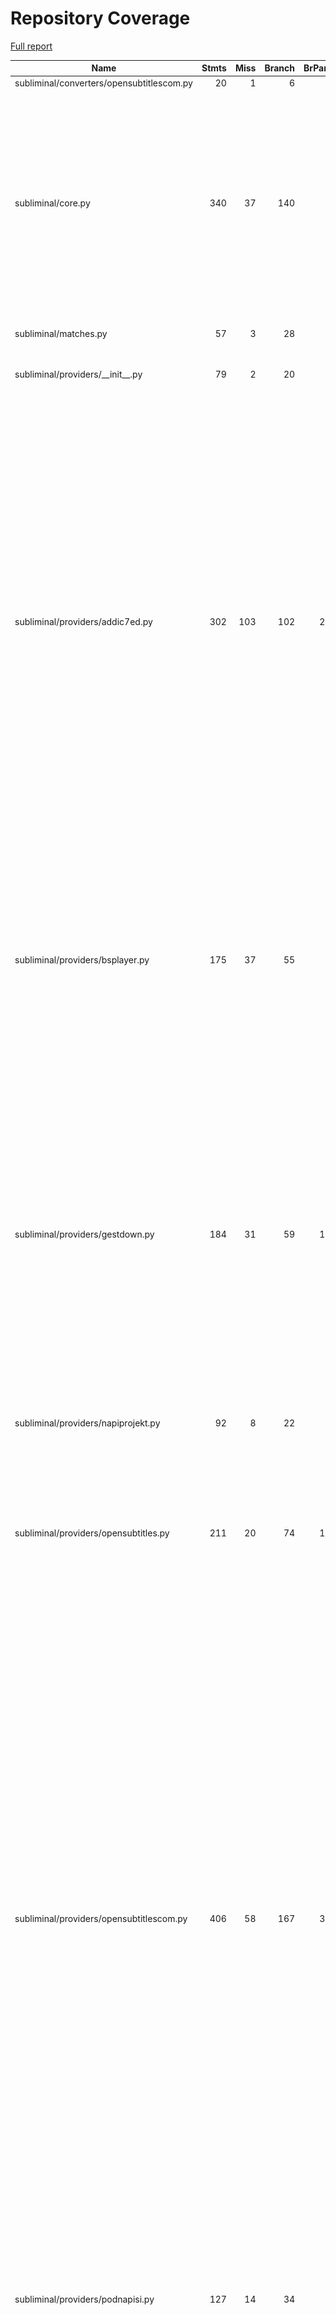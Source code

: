 # Repository Coverage

[Full report](https://htmlpreview.github.io/?https://github.com/Diaoul/subliminal/blob/python-coverage-comment-action-data/htmlcov/index.html)

| Name                                      |    Stmts |     Miss |   Branch |   BrPart |   Cover |   Missing |
|------------------------------------------ | -------: | -------: | -------: | -------: | ------: | --------: |
| subliminal/converters/opensubtitlescom.py |       20 |        1 |        6 |        1 |     92% |        40 |
| subliminal/core.py                        |      340 |       37 |      140 |        9 |     89% |140-141, 168-169, 174-176, 194-195, 261-262, 270->274, 323, 335-337, 544-556, 635-637, 686-698 |
| subliminal/matches.py                     |       57 |        3 |       28 |        3 |     93% |70, 136, 145 |
| subliminal/providers/\_\_init\_\_.py      |       79 |        2 |       20 |        1 |     97% |67->exit, 151, 273 |
| subliminal/providers/addic7ed.py          |      302 |      103 |      102 |       20 |     62% |167-177, 198->201, 252-258, 263, 279, 288-289, 311-339, 343-357, 376-406, 410-420, 430, 437->441, 467-468, 479-489, 498->504, 500->498, 525, 528, 544-545, 557-558, 595, 602-603, 613, 626-627, 631 |
| subliminal/providers/bsplayer.py          |      175 |       37 |       55 |        9 |     74% |71, 74, 86-88, 95, 99-101, 154-158, 163-167, 172-176, 262-268, 278-279, 285, 289-290, 301, 316, 320->346 |
| subliminal/providers/gestdown.py          |      184 |       31 |       59 |       16 |     79% |113-119, 140->147, 174, 188, 227->233, 229->227, 246, 252-254, 260-261, 283, 299-300, 329-330, 379, 386-387, 399, 402, 409-411, 416-417, 421 |
| subliminal/providers/napiprojekt.py       |       92 |        8 |       22 |        3 |     89% |72, 123, 133-138, 156 |
| subliminal/providers/opensubtitles.py     |      211 |       20 |       74 |       12 |     86% |93-97, 105, 113, 138-139, 149-152, 239, 317, 404, 406, 408, 410, 412, 414 |
| subliminal/providers/opensubtitlescom.py  |      406 |       58 |      167 |       39 |     81% |139, 293-297, 328, 347-348, 407, 415, 421-422, 430-431, 436, 438-439, 459-460, 473, 480-481, 493, 500, 507, 515, 532, 540-544, 557, 571, 590, 617, 620-622, 625, 633, 645, 649, 652->664, 706->709, 709->712, 722->725, 740, 747, 754-758, 766-767, 839, 841, 843, 845, 847, 849 |
| subliminal/providers/podnapisi.py         |      127 |       14 |       34 |        9 |     86% |64, 111, 136, 167-168, 171-172, 204-205, 219, 230, 235, 249-250 |
| subliminal/providers/tvsubtitles.py       |      166 |       15 |       58 |       14 |     87% |74, 90->92, 92->95, 148, 163, 176-177, 201, 237, 279, 285->291, 298-299, 304, 312->327, 319-320, 329-330 |
| subliminal/refiners/hash.py               |       47 |       17 |       21 |        0 |     57% |    77-102 |
| subliminal/refiners/metadata.py           |       68 |       28 |       36 |       12 |     56% |36, 41-42, 53-57, 63-70, 77-78, 80-81, 82->89, 86, 90->115, 96-101, 103-107, 113 |
| subliminal/refiners/omdb.py               |      167 |       34 |       74 |       17 |     77% |29-31, 73-84, 97-98, 125-126, 128, 178, 187->184, 201, 211-212, 217-218, 222->229, 225-226, 252-253, 258-259, 266-267, 275->270, 279-280, 311, 318->321 |
| subliminal/refiners/tmdb.py               |      164 |       27 |       64 |       12 |     81% |25-27, 126, 132, 137, 181, 193-197, 209-213, 227->exit, 235-236, 242-243, 263, 280-281, 286-287, 295, 336->339 |
| subliminal/refiners/tvdb.py               |      225 |       27 |      116 |       15 |     87% |39, 182, 184, 256, 273-279, 295, 311, 325, 329, 359-360, 364-365, 369, 375-376, 449-450, 452-453, 473-474 |
| subliminal/score.py                       |       84 |       18 |       36 |        8 |     75% |111-115, 150, 198-199, 201-202, 204-205, 207-208, 209->215, 211-212, 226-227, 232->exit |
| subliminal/subtitle.py                    |      248 |       38 |      112 |       16 |     81% |143, 165, 173, 179-183, 243, 248-250, 280->290, 282->290, 293-295, 298, 301, 348, 351, 354, 357, 360, 384, 386, 389-398, 449->452, 509-515 |
| subliminal/utils.py                       |      125 |        7 |       50 |        0 |     95% |   213-221 |
| subliminal/video.py                       |      135 |        3 |       28 |        0 |     97% |277, 410, 499 |
|                                 **TOTAL** | **3573** |  **528** | **1342** |  **216** | **82%** |           |

8 files skipped due to complete coverage.


## Setup coverage badge

Below are examples of the badges you can use in your main branch `README` file.

### Direct image

[![Coverage badge](https://raw.githubusercontent.com/Diaoul/subliminal/python-coverage-comment-action-data/badge.svg)](https://htmlpreview.github.io/?https://github.com/Diaoul/subliminal/blob/python-coverage-comment-action-data/htmlcov/index.html)

This is the one to use if your repository is private or if you don't want to customize anything.

### [Shields.io](https://shields.io) Json Endpoint

[![Coverage badge](https://img.shields.io/endpoint?url=https://raw.githubusercontent.com/Diaoul/subliminal/python-coverage-comment-action-data/endpoint.json)](https://htmlpreview.github.io/?https://github.com/Diaoul/subliminal/blob/python-coverage-comment-action-data/htmlcov/index.html)

Using this one will allow you to [customize](https://shields.io/endpoint) the look of your badge.
It won't work with private repositories. It won't be refreshed more than once per five minutes.

### [Shields.io](https://shields.io) Dynamic Badge

[![Coverage badge](https://img.shields.io/badge/dynamic/json?color=brightgreen&label=coverage&query=%24.message&url=https%3A%2F%2Fraw.githubusercontent.com%2FDiaoul%2Fsubliminal%2Fpython-coverage-comment-action-data%2Fendpoint.json)](https://htmlpreview.github.io/?https://github.com/Diaoul/subliminal/blob/python-coverage-comment-action-data/htmlcov/index.html)

This one will always be the same color. It won't work for private repos. I'm not even sure why we included it.

## What is that?

This branch is part of the
[python-coverage-comment-action](https://github.com/marketplace/actions/python-coverage-comment)
GitHub Action. All the files in this branch are automatically generated and may be
overwritten at any moment.
